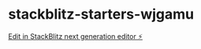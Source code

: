 # stackblitz-starters-wjgamu

[Edit in StackBlitz next generation editor ⚡️](https://stackblitz.com/~/github.com/rasyidio/stackblitz-starters-wjgamu)